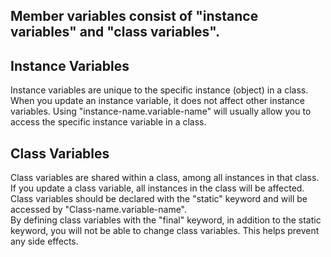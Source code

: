 ## Member variables consist of "instance variables" and "class variables".

## Instance Variables  
Instance variables are unique to the specific instance (object) in a class. When you update an instance variable, it does not affect other instance variables. Using "instance-name.variable-name" will usually allow you to access the specific instance variable in a class.

## Class Variables  
Class variables are shared within a class, among all instances in that class. If you update a class variable, all instances in the class will be affected. Class variables should be declared with the "static" keyword and will be accessed by "Class-name.variable-name".  
By defining class variables with the "final" keyword, in addition to the static keyword, you will not be able to change class variables. This helps prevent any side effects. 
